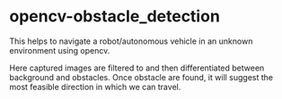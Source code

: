 # opencv-obstacle_detection
This helps to navigate a robot/autonomous vehicle in an unknown environment using opencv. 

Here captured images are filtered to and then differentiated between background and obstacles. Once obstacle are found, it will suggest the most feasible direction in which we can travel.
